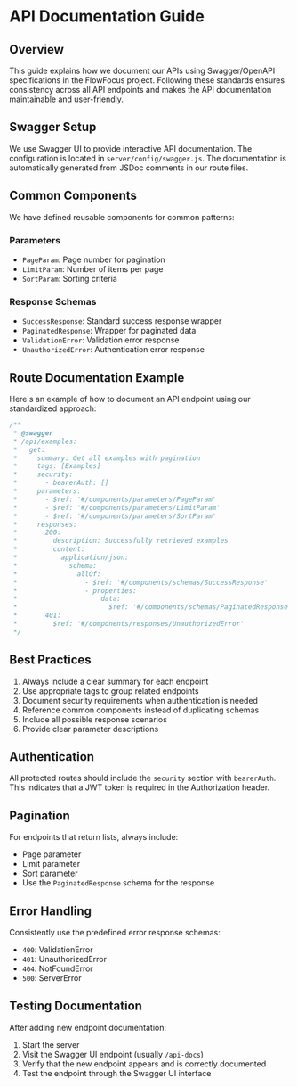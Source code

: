 # API Documentation Guide

## Overview

This guide explains how we document our APIs using Swagger/OpenAPI specifications in the FlowFocus project. Following these standards ensures consistency across all API endpoints and makes the API documentation maintainable and user-friendly.

## Swagger Setup

We use Swagger UI to provide interactive API documentation. The configuration is located in `server/config/swagger.js`. The documentation is automatically generated from JSDoc comments in our route files.

## Common Components

We have defined reusable components for common patterns:

### Parameters

- `PageParam`: Page number for pagination
- `LimitParam`: Number of items per page
- `SortParam`: Sorting criteria

### Response Schemas

- `SuccessResponse`: Standard success response wrapper
- `PaginatedResponse`: Wrapper for paginated data
- `ValidationError`: Validation error response
- `UnauthorizedError`: Authentication error response

## Route Documentation Example

Here's an example of how to document an API endpoint using our standardized approach:

```javascript
/**
 * @swagger
 * /api/examples:
 *   get:
 *     summary: Get all examples with pagination
 *     tags: [Examples]
 *     security:
 *       - bearerAuth: []
 *     parameters:
 *       - $ref: '#/components/parameters/PageParam'
 *       - $ref: '#/components/parameters/LimitParam'
 *       - $ref: '#/components/parameters/SortParam'
 *     responses:
 *       200:
 *         description: Successfully retrieved examples
 *         content:
 *           application/json:
 *             schema:
 *               allOf:
 *                 - $ref: '#/components/schemas/SuccessResponse'
 *                 - properties:
 *                     data:
 *                       $ref: '#/components/schemas/PaginatedResponse'
 *       401:
 *         $ref: '#/components/responses/UnauthorizedError'
 */
```

## Best Practices

1. Always include a clear summary for each endpoint
2. Use appropriate tags to group related endpoints
3. Document security requirements when authentication is needed
4. Reference common components instead of duplicating schemas
5. Include all possible response scenarios
6. Provide clear parameter descriptions

## Authentication

All protected routes should include the `security` section with `bearerAuth`. This indicates that a JWT token is required in the Authorization header.

## Pagination

For endpoints that return lists, always include:

- Page parameter
- Limit parameter
- Sort parameter
- Use the `PaginatedResponse` schema for the response

## Error Handling

Consistently use the predefined error response schemas:

- `400`: ValidationError
- `401`: UnauthorizedError
- `404`: NotFoundError
- `500`: ServerError

## Testing Documentation

After adding new endpoint documentation:

1. Start the server
2. Visit the Swagger UI endpoint (usually `/api-docs`)
3. Verify that the new endpoint appears and is correctly documented
4. Test the endpoint through the Swagger UI interface
